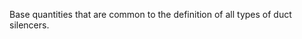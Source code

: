 Base quantities that are common to the definition of all types of duct silencers.

<!-- end of short definition -->

